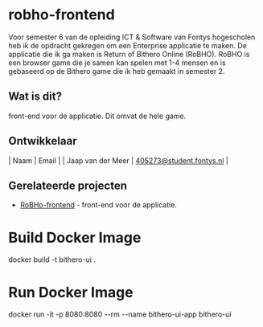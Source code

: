 # robho-frontend
Voor semester 6 van de opleiding ICT & Software van Fontys hogescholen heb ik de opdracht gekregen om een Enterprise applicatie te maken. De applicatie die ik ga maken is Return of Bithero Online (RoBHO). RoBHO is een browser game die je samen kan spelen met 1-4 mensen en is gebaseerd op de Bithero game die ik heb gemaakt in semester 2.

## Wat is dit?
front-end voor de applicatie. Dit omvat de hele game.

## Ontwikkelaar
| Naam | Email |
| Jaap van der Meer | 405273@student.fontys.nl | 

## Gerelateerde projecten
- [RoBHo-frontend](https://dev.azure.com/I405273/BitheroOnline/_git/RoBHo-frontend) - front-end voor de applicatie.



# Build Docker Image
docker build -t bithero-ui .

# Run Docker Image
docker run -it -p 8080:8080 --rm --name bithero-ui-app bithero-ui

